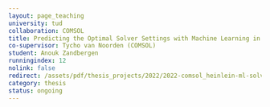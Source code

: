 ```yaml
---
layout: page_teaching
university: tud
collaboration: COMSOL
title: Predicting the Optimal Solver Settings with Machine Learning in COMSOL CFD Module
co-supervisor: Tycho van Noorden (COMSOL)
student: Anouk Zandbergen
runningindex: 12
nolink: false
redirect: /assets/pdf/thesis_projects/2022/2022-comsol_heinlein-ml-solver_parameters.pdf
category: thesis
status: ongoing
---
```

